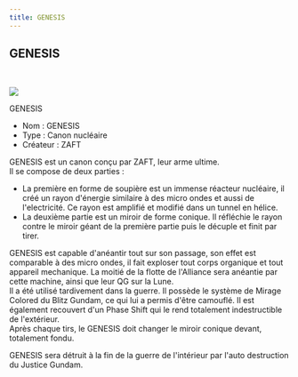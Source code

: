 ```yaml
---
title: GENESIS
---
```


GENESIS
-------

 


![](/images/stories/saga/gundamseed/images/resumes/48-2)


GENESIS  
  
- Nom : GENESIS   
- Type : Canon nucléaire   
- Créateur : ZAFT   
  
GENESIS est un canon conçu par ZAFT, leur arme ultime.   
Il se compose de deux parties :   
- La première en forme de soupière est un immense réacteur nucléaire, il créé un rayon d'énergie similaire à des micro ondes et aussi de l'electricité. Ce rayon est amplifié et modifié dans un tunnel en hélice.   
- La deuxième partie est un miroir de forme conique. Il réfléchie le rayon contre le miroir géant de la première partie puis le décuple et finit par tirer.   
  
GENESIS est capable d'anéantir tout sur son passage, son effet est comparable à des micro ondes, il fait exploser tout corps organique et tout appareil mechanique. La moitié de la flotte de l'Alliance sera anéantie par cette machine, ainsi que leur QG sur la Lune.   
Il a été utilisé tardivement dans la guerre. Il possède le système de Mirage Colored du Blitz Gundam, ce qui lui a permis d'être camouflé. Il est également recouvert d'un Phase Shift qui le rend totalement indestructible de l'extérieur.   
Après chaque tirs, le GENESIS doit changer le miroir conique devant, totalement fondu.   
  
GENESIS sera détruit à la fin de la guerre de l'intérieur par l'auto destruction du Justice Gundam.

